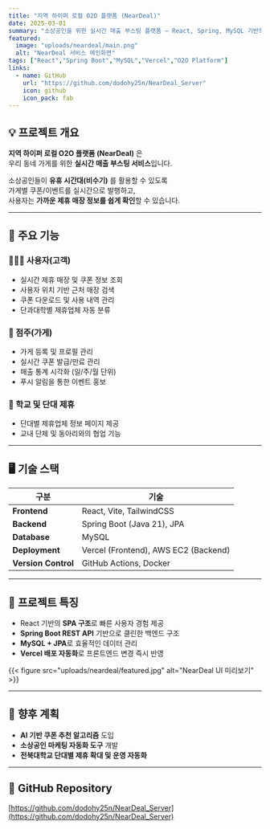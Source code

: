 ```yaml
---
title: "지역 하이퍼 로컬 O2O 플랫폼 (NearDeal)"
date: 2025-03-01
summary: "소상공인을 위한 실시간 매출 부스팅 플랫폼 — React, Spring, MySQL 기반의 동네 제휴 매장 관리 및 쿠폰 시스템"
featured:
  image: "uploads/neardeal/main.png"
  alt: "NearDeal 서비스 메인화면"
tags: ["React","Spring Boot","MySQL","Vercel","O2O Platform"]
links:
  - name: GitHub
    url: "https://github.com/dodohy25n/NearDeal_Server"
    icon: github
    icon_pack: fab
---
```


## 💡 프로젝트 개요

**지역 하이퍼 로컬 O2O 플랫폼 (NearDeal)** 은  
우리 동네 가게를 위한 **실시간 매출 부스팅 서비스**입니다.  

소상공인들이 **유휴 시간대(비수기)** 를 활용할 수 있도록  
가게별 쿠폰/이벤트를 실시간으로 발행하고,  
사용자는 **가까운 제휴 매장 정보를 쉽게 확인**할 수 있습니다.

---

## 🏬 주요 기능

### 👨‍👩‍👧 사용자(고객)
- 실시간 제휴 매장 및 쿠폰 정보 조회  
- 사용자 위치 기반 근처 매장 검색  
- 쿠폰 다운로드 및 사용 내역 관리  
- 단과대학별 제휴업체 자동 분류

### 🧾 점주(가게)
- 가게 등록 및 프로필 관리  
- 실시간 쿠폰 발급/만료 관리  
- 매출 통계 시각화 (일/주/월 단위)  
- 푸시 알림을 통한 이벤트 홍보

### 🏫 학교 및 단대 제휴
- 단대별 제휴업체 정보 페이지 제공  
- 교내 단체 및 동아리와의 협업 기능  

---

## 🖥️ 기술 스택

| 구분 | 기술 |
|------|------|
| **Frontend** | React, Vite, TailwindCSS |
| **Backend** | Spring Boot (Java 21), JPA |
| **Database** | MySQL |
| **Deployment** | Vercel (Frontend), AWS EC2 (Backend) |
| **Version Control** | GitHub Actions, Docker |

---

## 🚀 프로젝트 특징

- React 기반의 **SPA 구조**로 빠른 사용자 경험 제공  
- **Spring Boot REST API** 기반으로 클린한 백엔드 구조  
- **MySQL + JPA**로 효율적인 데이터 관리  
- **Vercel 배포 자동화**로 프론트엔드 변경 즉시 반영  

{{< figure src="uploads/neardeal/featured.jpg" alt="NearDeal UI 미리보기" >}}

---

## 📍 향후 계획

- **AI 기반 쿠폰 추천 알고리즘** 도입  
- **소상공인 마케팅 자동화 도구** 개발  
- **전북대학교 단대별 제휴 확대 및 운영 자동화**

---

## 🔗 GitHub Repository
[https://github.com/dodohy25n/NearDeal_Server](https://github.com/dodohy25n/NearDeal_Server)
